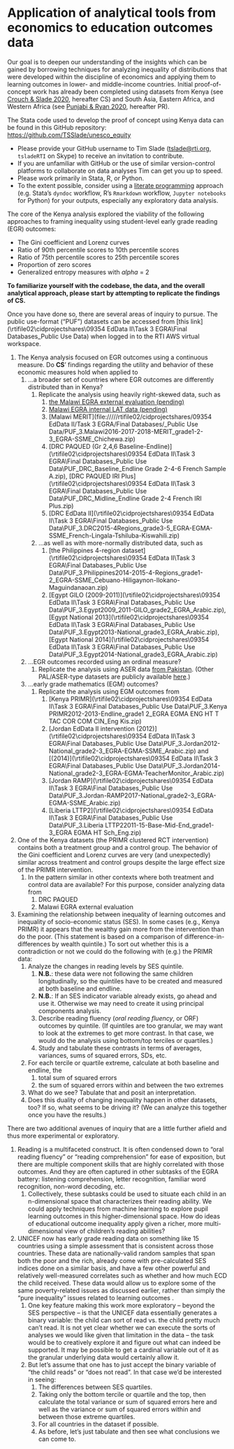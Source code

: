 # Application of analytical tools from economics to education outcomes data

Our goal is to deepen our understanding of the insights which can be gained by borrowing techniques for analyzing inequality of distributions that were developed within the discipline of economics and applying them to learning outcomes in lower- and middle-income countries. Initial proof-of-concept work has already been completed using datasets from Kenya (see [Crouch & Slade 2020](), hereafter CS) and South Asia, Eastern Africa, and Western Africa (see [Punjabi & Ryan 2020](), hereafter PR).

The Stata code used to develop the proof of concept using Kenya data can be found in this GitHub repository: https://github.com/TSSlade/unesco_equity

+ Please provide your GitHub username to Tim Slade (tslade@rti.org, `tsladeRTI` on Skype) to receive an invitation to contribute.
+ If you are unfamiliar with GitHub or the use of similar version-control platforms to collaborate on data analyses Tim can get you up to speed.
+ Please work primarily in Stata, R, or Python.
+ To the extent possible, consider using a [literate programming]() approach (e.g. Stata’s `dyndoc` workflow, R’s `Rmarkdown` workflow, `Jupyter notebooks` for Python) for your outputs, especially any exploratory data analysis.

The core of the Kenya analysis explored the viability of the following approaches to framing inequality using student-level early grade reading (EGR) outcomes:

+ The Gini coefficient and Lorenz curves
+ Ratio of 90th percentile scores to 10th percentile scores
+ Ratio of 75th percentile scores to 25th percentile scores
+ Proportion of zero scores
+ Generalized entropy measures with _alpha_ = 2

**To familiarize yourself with the codebase, the data, and the overall analytical approach, please start by attempting to replicate the findings of CS.**

Once you have done so, there are several areas of inquiry to pursue. The public use-format (“PUF”) datasets can be accessed from [this link](\\rtifile02\cidprojectshares\09354 EdData II\Task 3 EGRA\Final Databases\_Public Use Data) when logged in to the RTI AWS virtual workspace.

1.  The Kenya analysis focused on EGR outcomes using a continuous measure. Do **CS**’ findings regarding the utility and behavior of these economic measures hold when applied to
    1. ...a broader set of countries where EGR outcomes are differently distributed than in Kenya?
        1. Replicate the analysis using heavily right-skewed data, such as
            1. [the Malawi EGRA external evaluation (pending)](TBD)
            2. [Malawi EGRA internal LAT data (pending)](TBD)
            3. [Malawi MERIT](file://///rtifile02/cidprojectshares/09354 EdData II/Task 3 EGRA/Final Databases/_Public Use Data/PUF_3.Malawi2016-2017-2018-MERIT_grade1-2-3_EGRA-SSME_Chichewa.zip)
            4. [DRC PAQUED (Gr 2,4,6 Baseline-Endline)](\\rtifile02\cidprojectshares\09354 EdData II\Task 3 EGRA\Final Databases\_Public Use Data\PUF_DRC_Baseline_Endline Grade 2-4-6 French Sample A.zip), [DRC PAQUED IRI Plus](\\rtifile02\cidprojectshares\09354 EdData II\Task 3 EGRA\Final Databases\_Public Use Data\PUF_DRC_Midline_Endline Grade 2-4 French IRI Plus.zip)
            5. [DRC EdData II](\\rtifile02\cidprojectshares\09354 EdData II\Task 3 EGRA\Final Databases\_Public Use Data\PUF_3.DRC2015-4Regions_grade3-5_EGRA-EGMA-SSME_French-Lingala-Tshiluba-Kiswahili.zip)
        1. ...as well as with more-normally distributed data, such as
            1. [the Philippines 4-region dataset](\\rtifile02\cidprojectshares\09354 EdData II\Task 3 EGRA\Final Databases\_Public Use Data\PUF_3.Philippines2014-2015-4-Regions_grade1-2_EGRA-SSME_Cebuano-Hiligaynon-Ilokano-Maguindanaoan.zip)
            1. [Egypt GILO (2009-2011)](\\rtifile02\cidprojectshares\09354 EdData II\Task 3 EGRA\Final Databases\_Public Use Data\PUF_3.Egypt2009_2011-GILO_grade2_EGRA_Arabic.zip), [Egypt National 2013](\\rtifile02\cidprojectshares\09354 EdData II\Task 3 EGRA\Final Databases\_Public Use Data\PUF_3.Egypt2013-National_grade3_EGRA_Arabic.zip), [Egypt National 2014](\\rtifile02\cidprojectshares\09354 EdData II\Task 3 EGRA\Final Databases\_Public Use Data\PUF_3.Egypt2014-National_grade3_EGRA_Arabic.zip)
    1. ...EGR outcomes recorded using an ordinal measure?
        1. Replicate the analysis using ASER data [from Pakistan](https://www.dropbox.com/s/2pa5ztrnxntqzfh/ASER2018%20Rural%20Data.zip?dl=0). (Other PAL/ASER-type datasets are publicly available [here](https://palnetwork.org/datasets/).)
    1. ...early grade mathematics (EGM) outcomes?
        1. Replicate the analysis using EGM outcomes from
            1. [Kenya PRIMR](\\rtifile02\cidprojectshares\09354 EdData II\Task 3 EGRA\Final Databases\_Public Use Data\PUF_3.Kenya PRIMR2012-2013-Endline_grade1 2_EGRA EGMA ENG HT T TAC COR COM CIN_Eng Kis.zip)
            1. [Jordan EdData II intervention (2012)](\\rtifile02\cidprojectshares\09354 EdData II\Task 3 EGRA\Final Databases\_Public Use Data\PUF_3.Jordan2012-National_grade2-3_EGRA-EGMA-SSME_Arabic.zip) and [(2014)](\\rtifile02\cidprojectshares\09354 EdData II\Task 3 EGRA\Final Databases\_Public Use Data\PUF_3.Jordan2014-National_grade2-3_EGRA-EGMA-TeacherMonitor_Arabic.zip)
            1. [Jordan RAMP](\\rtifile02\cidprojectshares\09354 EdData II\Task 3 EGRA\Final Databases\_Public Use Data\PUF_3.Jordan-RAMP2017-National_grade2-3_EGRA-EGMA-SSME_Arabic.zip)
            2. [Liberia LTTP2](\\rtifile02\cidprojectshares\09354 EdData II\Task 3 EGRA\Final Databases\_Public Use Data\PUF_3.Liberia LTTP22011-15-Base-Mid-End_grade1-3_EGRA EGMA HT Sch_Eng.zip)
2.  One of the Kenya datasets (the PRIMR clustered RCT intervention) contains both a treatment group and a control group. The behavior of the Gini coefficient and Lorenz curves are very (and unexpectedly) similar across treatment and control groups despite the large effect size of the PRIMR intervention.
    1. In the pattern similar in other contexts where both treatment and control data are available? For this purpose, consider analyzing data from
        1. DRC PAQUED
        2. Malawi EGRA external evaluation
1. Examining the relationship between inequality of learning outcomes and inequality of socio-economic status (SES). In some cases (e.g., Kenya PRIMR) it appears that the wealthy gain more from the intervention than do the poor. (This statement is based on a comparison of difference-in-differences by wealth quintile.) To sort out whether this is a contradiction or not we could do the following with (e.g.) the PRIMR data:
    1. Analyze the changes in reading levels by SES quintile.
        1. **N.B.**: these data were not following the same children longitudinally, so the quintiles have to be created and measured at both baseline and endline.
        1. **N.B.**: If an SES indicator variable already exists, go ahead and use it. Otherwise we may need to create it using principal components analysis.
        1. Describe reading fluency (_oral reading fluency_, or ORF) outcomes by quintile. (If quintiles are too granular, we may want to look at the extremes to get more contrast. In that case, we would do the analysis using bottom/top terciles or quartiles.)
        2. Study and tabulate these contrasts in terms of averages, variances, sums of squared errors, SDs, etc.
    1. For each tercile or quartile extreme, calculate at both baseline and endline, the
        1. total sum of squared errors
        1. the sum of squared errors within and between the two extremes
    1. What do we see? Tabulate that and posit an interpretation.
    1. Does this duality of changing inequality happen in other datasets, too? If so, what seems to be driving it? (We can analyze this together once you have the results.)

There are two additional avenues of inquiry that are a little further afield and thus more experimental or exploratory.

1. Reading is a multifaceted construct. It is often condensed down to “oral reading fluency” or “reading comprehension” for ease of exposition, but there are multiple component skills that are highly correlated with those outcomes. And they are often captured in other subtasks of the EGRA battery: listening comprehension, letter recognition, familiar word recognition, non-word decoding, etc.
    1. Collectively, these subtasks could be used to situate each child in an n-dimensional space that characterizes their reading ability. We could apply techniques from machine learning to explore pupil learning outcomes in this higher-dimensional space.  How do ideas of educational outcome inequality apply given a richer, more multi-dimensional view of children’s reading abilities?
1.  UNICEF now has early grade reading data on something like 15 countries using a simple assessment that is consistent across those countries. These data are nationally-valid random samples that span both the poor and the rich, already come with pre-calculated SES indices done on a similar basis, and have a few other powerful and relatively well-measured correlates such as whether and how much ECD the child received. These data would allow us to explore some of the same poverty-related issues as discussed earlier, rather than simply the “pure inequality” issues related to learning outcomes .
    1. One key feature making this work more exploratory – beyond the SES perspective – is that the UNICEF data essentially generates a binary variable: the child can sort of read vs. the child pretty much can’t read. It is not yet clear whether we can execute the sorts of analyses we would like given that limitation in the data – the task would be to creatively explore it and figure out what can indeed be supported. It may be possible to get a cardinal variable out of it as the granular underlying data would certainly allow it.
    1. But let’s assume that one has to just accept the binary variable of “the child reads” or “does not read”.  In that case we’d be interested in seeing:
        1. The differences between SES quartiles.
        1. Taking only the bottom tercile or quartile and the top, then calculate the total variance or sum of squared errors here and well as the variance or sum of squared errors within and between those extreme quartiles.
        1. For all countries in the dataset if possible.
        1. As before, let’s just tabulate and then see what conclusions we can come to.
